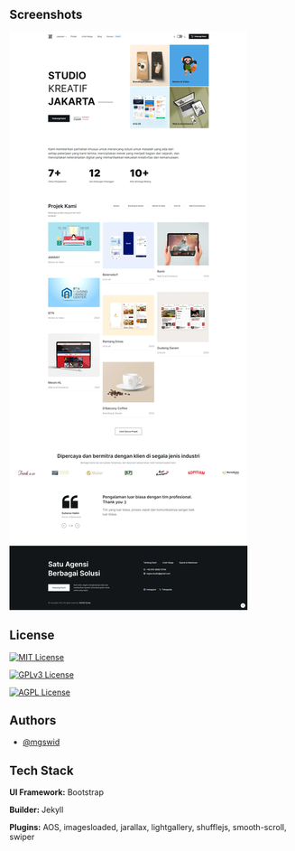 
## Screenshots

![MGSW Studio](https://raw.githubusercontent.com/mgsw-studio/mgsw-studio.github.io/main/assets/img/screenshot.webp)


## License

[![MIT License](https://img.shields.io/badge/License-MIT-green.svg)](https://choosealicense.com/licenses/mit/)

[![GPLv3 License](https://img.shields.io/badge/License-GPL%20v3-yellow.svg)](https://opensource.org/licenses/)

[![AGPL License](https://img.shields.io/badge/license-AGPL-blue.svg)](http://www.gnu.org/licenses/agpl-3.0)


## Authors

- [@mgswid](https://www.github.com/mgswid)


## Tech Stack

**UI Framework:** Bootstrap

**Builder:** Jekyll

**Plugins:** AOS, imagesloaded, jarallax, lightgallery, shufflejs, smooth-scroll, swiper

